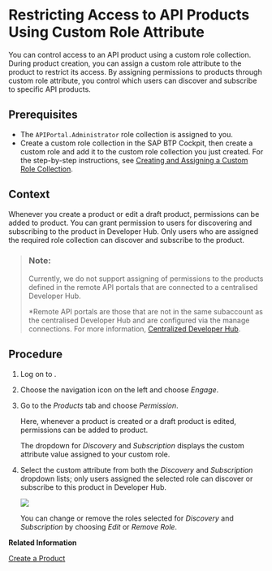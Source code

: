 <!-- loio09fb892458c54952a1c9abcef141ef97 -->

# Restricting Access to API Products Using Custom Role Attribute

You can control access to an API product using a custom role collection. During product creation, you can assign a custom role attribute to the product to restrict its access. By assigning permissions to products through custom role attribute, you control which users can discover and subscribe to specific API products.



<a name="loio09fb892458c54952a1c9abcef141ef97__prereq_y5k_q5x_ddb"/>

## Prerequisites

-   The `APIPortal.Administrator` role collection is assigned to you.
-   Create a custom role collection in the SAP BTP Cockpit, then create a custom role and add it to the custom role collection you just created. For the step-by-step instructions, see [Creating and Assigning a Custom Role Collection](creating-and-assigning-a-custom-role-collection-9d827cd.md).



## Context

Whenever you create a product or edit a draft product, permissions can be added to product. You can grant permission to users for discovering and subscribing to the product in Developer Hub. Only users who are assigned the required role collection can discover and subscribe to the product.

> ### Note:  
> Currently, we do not support assigning of permissions to the products defined in the remote API portals that are connected to a centralised Developer Hub.
> 
> \*Remote API portals are those that are not in the same subaccount as the centralised Developer Hub and are configured via the manage connections. For more information, [Centralized Developer Hub](APIM-Initial-Setup/centralized-developer-hub-38422de.md).



## Procedure

1.  Log on to .

2.  Choose the navigation icon on the left and choose *Engage*.

3.  Go to the *Products* tab and choose *Permission*.

    Here, whenever a product is created or a draft product is edited, permissions can be added to product.

    The dropdown for *Discovery* and *Subscription* displays the custom attribute value assigned to your custom role.

4.  Select the custom attribute from both the *Discovery* and *Subscription* dropdown lists; only users assigned the selected role can discover or subscribe to this product in Developer Hub.

    ![](images/de5a90caf2d047d4ab33982bc7be710d.image)

    You can change or remove the roles selected for *Discovery* and *Subscription* by choosing *Edit* or *Remove Role*.


**Related Information**  


[Create a Product](create-a-product-d769622.md "Explains how to create products to publish a bundle of API proxies together.")

